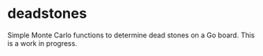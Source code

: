# deadstones

Simple Monte Carlo functions to determine dead stones on a Go board. This is a work in progress.
